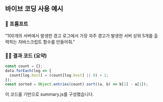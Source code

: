## 바이브 코딩 사용 예시

### 📌 프롬프트
"100개의 서버에서 발생한 경고 로그에서 가장 자주 경고가 발생한 서버 상위 5개를 출력하는 자바스크립트 함수를 만들어줘."

### 🧑‍💻 결과 코드 (요약)
```js
const count = {};
data.forEach(log => {
  count[log.host] = (count[log.host] || 0) + 1;
});
const sorted = Object.entries(count).sort((a, b) => b[1] - a[1]);
```

이 코드를 기반으로 summary.js를 구성했습니다.

